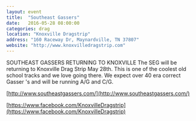 ```yaml
---
layout: event
title:  "Southeast Gassers"
date:   2016-05-28 08:00:00
categories: drag
location: "Knoxville Dragstrip"
address: "160 Raceway Dr, Maynardville, TN 37807"
website: "http://www.knoxvilledragstrip.com"
---
```


SOUTHEAST GASSERS RETURNING TO KNOXVILLE
The SEG will be returning to Knoxville Drag Strip May 28th. This is one of the coolest old school tracks and we love going there. We expect over 40 era correct Gasser 's and will be running A/G and C/G.

[http://www.southeastgassers.com/](http://www.southeastgassers.com/)

[https://www.facebook.com/KnoxvilleDragstrip](https://www.facebook.com/KnoxvilleDragstrip)
